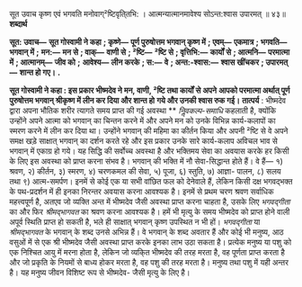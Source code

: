 

सूत उवाच कृष्ण एवं भगवति मनोवाग्²ष्टिवृति्तभि: । आत्मन्यात्मानमावेश्य सोऽन्त:श्वास उपारमत् ॥ ४३॥ **शब्दार्थ** 

**सूत: उवाच—** **सूत गोस्वामी ने कहा** **; कृष्णे—** **पूर्ण पुरुषोत्तम भगवान् कृष्ण में** **; एवम्—** **एकमात्र** **; भगवति—** **भगवान् में** **;** **मन:—** **मन से** **; वाक्—** **वाणी से** **; ²ष्टि—** **²ष्टि से** **; वृत्तिभि:—** **कार्यों से** **; आत्मनि—** **परमात्मा में** **; आत्मानम्—** **जीव को** **;** **आवेश्य—** **लीन करके** **; स:—** **वे** **; अन्त:-श्वास:—** **श्वास खींचकर** **; उपारमत्—** **शान्त हो गए।** **.** 

**सूत गोस्वामी ने कहा : इस प्रकार भीष्मदेव ने मन, वाणी, ²ष्टि तथा कार्यों से अपने** **आपको परमात्मा अर्थात् पूर्ण पुरुषोत्तम भगवान् श्रीकृष्ण में लीन कर दिया और शान्त हो** **गये और उनकी श्वास रुक गई।** **तात्पर्य** : भीष्मदेव द्वारा अपना भौतिक शरीर त्यागते समय प्राप्त की गई अवस्था ** *निॢवकल्प-समाधि* कहलाती है, क्योंकि उन्होंने अपने आत्मा को भगवान् का चिन्तन करने में और अपने मन को उनके विभिन्न कार्य-कलापों का स्मरण करने में लीन कर दिया था। उन्होंने भगवान् की महिमा का कीर्तन किया और अपनी ²ष्टि से वे अपने समक्ष खड़े साक्षात् भगवान् का दर्शन करते रहे और इस प्रकार उनके सारे कार्य-कलाप अविचल भाव से भगवान् में एकाग्र हो गये। यह सिद्धि की सर्वोच्च अवस्था है और भक्तिमय सेवा का अवयास करके हर किसी के लिए इस अवस्था को प्राप्त करना संभव है। भगवान् की भक्ति में नौ सेवा-सिद्धान्त होते हैं। वे हैं— १) श्रवण, २) कीर्तन, ३) स्मरण, ४) चरणकमल की सेवा, ५) पूजा, ६) स्तुति, ७) आज्ञा- पालन, ८) सलय तथा ९) आत्म-समर्पण। इनमें से कोई एक या सभी वांछित फल को देनेवाले हैं, लेकिन किसी दक्ष भगवद्भक्त के पथ-प्रदर्शन में ही इनका निरन्तर अवयास करना आवश्यक है। इनमें से प्रथम चरण श्रवण सर्वाधिक महत्त्वपूर्ण है, अतएव जो व्यक्ति अन्त में भीष्मदेव जैसी अवस्था प्राप्त करना चाहता है, उसके लिए *भगवद्गीता* का और फिर *श्रीमद्भागवत* का श्रवण करना आवश्यक है। हमें भी मृत्यु के समय भीष्मदेव को प्राप्त होने वाली अपूर्व स्थिति प्राप्त हो सकती है, भले ही साक्षात् भगवान् कृष्ण उपस्थित न भी हों। *भगवद्गीता* या *श्रीमद्भागवत* के भगवान् के शब्द उनसे अभिन्न हैं। वे भगवान् के शब्द अवतार हैं और कोई भी मनुष्य, आठ वसुओं में से एक श्री भीष्मदेव जैसी अवस्था प्राप्त करके इनका लाभ उठा सकता है। प्रत्येक मनुष्य या पशु को एक निश्चित आयु में मरना होता है, लेकिन जो व्यकि्त भीष्मदेव की तरह मरता है, वह पूर्णता प्राप्त करता है और जो प्रकृति के नियमों से बाध्य होकर मरता है, वह पशु की तरह मरता है। मनुष्य तथा पशु में यही अन्तर है। यह मनुष्य जीवन विशिष्ट रूप से भीष्मदेव- जैसी मृत्यु के लिए है। 